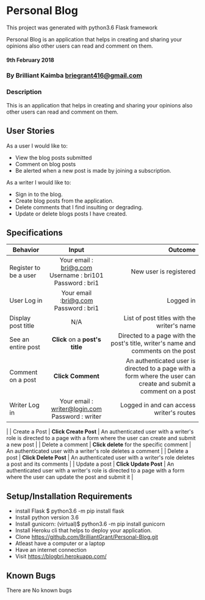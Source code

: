 # Personal Blog

This project was generated with python3.6 Flask framework

Personal Blog is an application that helps in creating and sharing your opinions also other users can read and comment on them.

#### 9th February 2018

### By Brilliant Kaimba briegrant416@gmail.com

### Description

This is an application that helps in creating and sharing your opinions also other users can read and comment on them.

## User Stories
As a user I would like to:
* View the blog posts submitted
* Comment on blog posts
* Be alerted when a new post is made by joining a subscription.

As a writer I would like to:
* Sign in to the blog.
* Create blog posts from the application.
* Delete comments that I find insulting or degrading.
* Update or delete blogs posts I have created.

## Specifications

| Behavior        | Input           | Outcome  |
| ------------- |:-------------:| -----:|
| Register to be a user | Your email : bri@g.com <br> Username : bri101 <br> Password : bri1 | New user is registered |
| User Log in | Your email :bri@g.com <br> Password : bri1 | Logged in |
| Display post title | N/A | List of post titles with the writer's name |
| See an entire post | **Click** on a **post's title** | Directed to a page with the post's title, writer's name and comments on the post |
| Comment on a post | **Click Comment** | An authenticated user is directed to a page with a form where the user can create and submit a comment on a post |
| Writer Log in | Your email : writer@login.com <br> Password : writer | Logged in and can access writer's routes |
|
| Create a Post | **Click Create Post** | An authenticated user with a writer's role is directed to a page with a form where the user can create and submit a new post |
| Delete a comment | **Click delete** for the specific comment | An authenticated user with a writer's role deletes a comment |
| Delete a post | **Click Delete Post** | An authenticated user with a writer's role deletes a post and its comments |
| Update a post | **Click Update Post** | An authenticated user with a writer's role is directed to a page with a form where the user can update the post and submit it |

## Setup/Installation Requirements

* install Flask $ python3.6 -m pip install flask
* Install python version 3.6
* Install gunicorn: (virtual)$ python3.6 -m pip install gunicorn
* Install Heroku cli that helps to deploy your application.
* Clone https://github.com/BrilliantGrant/Personal-Blog.git
* Atleast have a computer or a laptop
* Have an internet connection
* Visit  https://blogbri.herokuapp.com/

## Known Bugs

There are No known bugs


